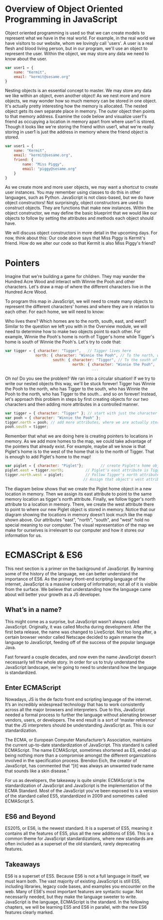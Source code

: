 # Overview of Object Oriented Programming in JavaScript

Object oriented programming is used so that we can create models to represent what we have in the real world. For example, in the real world we have visitors to our website, whom we lovingly call 'users'. A user is a real flesh and blood living person, but in our program, we'll use an object to represent the user. Within the object, we may store any data we need to know about the user.

```javascript 
var user1 = {
    name: "Kermit",
    email: "kermit@sesame.org"
}
```
Nesting objects is an essential concept to master. We may store any data we like within an object, even another object! As we nest more and more objects, we may wonder how so much memory can be stored in one object. It's actually pretty interesting how the memory is allocated. The nested object gets its own separate place in memory. The outer object then points to that memory address. Examine the code below and visualize user1's friend as occupying a location in memory apart from where user1 is stored. Though it looks like we're storing the friend within user1, what we're really storing in user1 is just the address in memory where the friend object is stored.

```javascript
var user1 = {
    name: "Kermit",
    email: "kermit@sesame.org",
    friend: {
        name: "Miss Piggy",
        email: "piggy@sesame.org"
    }
}
```

As we create more and more user objects, we may want a shortcut to create user instances. You may remember using classes to do this in other languages, such as Python. JavaScript is not class-based, but we do have object constructors! Not surprisingly, object constructors are used to construct objects. They are functions that make new instances. Within the object constructor, we may define the basic blueprint that we would like our objects to follow by setting the attributes and methods each object should have.

We will discuss object constructors in more detail in the upcoming days. For now, think about this: Our code above says that Miss Piggy is Kermit's friend. How do we alter our code so that Kermit is also Miss Piggy's friend?

# Pointers

Imagine that we're building a game for children. They may wander the Hundred Acre Wood and interact with Winnie the Pooh and other characters. Let's draw a map of where the different characters live in the Hundred Acre Wood.

To program this map in JavaScript, we will need to create many objects to represent the different characters' homes and where they are in relation to each other. For each home, we will need to know:

Who lives there?
 Which homes are to the north, south, east, and west?
 Similar to the question we left you with in the Overview module, we will need to determine how to make two objects point to each other. For example, Winnie the Pooh's home is north of Tigger's home while Tigger's home is south of Winnie the Pooh's. Let's try to code that:

 ```javascript 
 var tigger = { character: "Tigger",   // Tigger lives here
              north: { character: "Winnie the Pooh", // To the north, we have the home object of Winnie the Pooh
                      south: { character: "Tigger", // To the south of Pooh, we have the home object of Tigger
                               north: { character: "Winnie the Pooh",  // To the north of Tigger, we have the home ofcopy
                                        ...                            // Winnie the Pooh...  uh oh! We're stuck!
```

Oh no! Do you see the problem? We ran into a circular situation! If we try to write our nested objects this way, we'll be stuck forever! Tigger has Winnie the Pooh to the north, who has Tigger to the south, who has Winnie the Pooh to the north, who has Tigger to the south... and so on forever! Instead, let's approach this problem in steps by first creating objects for our two characters and then adding more attributes in a controlled manner.

```javascript
var tigger = { character: "Tigger" }; // start with just the character attribute
var pooh = { character: "Winnie the Pooh" };
tigger.north = pooh; // add more attributes, where we are actually storing the memory location for the other object
pooh.south = tigger;
```

Remember that what we are doing here is creating pointers to locations in memory.
As we add more homes to the map, we could take advantage of the pointers that already exist. For example, maybe all we know is that Piglet's home is to the west of the home that is to the north of Tigger. That is enough to add Piglet's home to the map! 

```javascript
var piglet = { character: "Piglet"};        // create Piglet's home object with just the character attribute
piglet.east = tigger.north;          // Piglet's east attribute is Tigger's north attribute, which is a memory address
tigger.north.west = piglet;          // Follow Tigger's north attribute to a location in memory
                                    // Assign that object's west attribute to piglet
```

The diagram below shows that we create the Piglet home object in a new location in memory. Then we assign its east attribute to point to the same memory location as tigger's north attribute. Finally, we follow tigger's north attribute to a location in memory. There, we create the west attribute there to point to where our new Piglet object is stored in memory. Notice that our diagram showing the locations in memory doesn't look much like the map shown above. Our attributes "east", "north", "south", and "west" hold no special meaning to our computer. The visual representation of the map we make for ourselves is irrelevant to our computer and how it stores our information for us.

# ECMASCript & ES6

This next section is a primer on the background of JavaScript. By learning some of the history of the language, we can better understand the importance of ES6. As the primary front-end scripting language of the internet, JavaScript is a massive iceberg of information; not all of it is visible from the surface. We believe that understanding how the language came about will better your growth as a JS developer.

## What’s in a name?
This might come as a surprise, but JavaScript wasn’t always called JavaScript. Originally, it was called Mocha during development. After the first beta release, the name was changed to LiveScript. Not too long after, a certain browser vendor called Netscape decided to again rename the language to JavaScript, feeding off of the success of the popular language Java.

Fast forward a couple decades, and now even the name JavaScript doesn’t necessarily tell the whole story. In order for us to truly understand the JavaScript landscape, we’re going to need to understand how the language is standardized.

## Enter ECMAScript
Nowadays, JS is the de facto front end scripting language of the internet. It’s an incredibly widespread technology that has to work consistently across all the major browsers and interpreters. Due to this, JavaScript needed a formal process to further the language without alienating browser vendors, users, or developers. The end result is a sort of ‘master reference’ that the JS interpreters should be understanding JavaScript as. This is our standardization.

The ECMA, or European Computer Manufacturer’s Association, maintains the current up-to-date standardization of JavaScript. This standard is called ECMAScript. The name ECMAScript, sometimes shortened as ES, ended up being nothing more than a compromise amongst the different organizations involved in the specification process. Brendon Eich, the creator of JavaScript, has commented that “[it] was always an unwanted trade name that sounds like a skin disease.”

For us as developers, the takeaway is quite simple: ECMAScript is the standardization of JavaScript and JavaScript is the implementation of the ECMA Standard. Most of the JavaScript you’ve been exposed to is a version of the standard called ES5, standardized in 2009 and sometimes called ECMAScript 5.

## ES6 and Beyond
ES2015, or ES6, is the newest standard. It is a superset of ES5, meaning it contains all the features of ES5, plus all the new additions of ES6. This is a common theme for JavaScript standardizations, where new standards are often included as a superset of the old standard, rarely deprecating features.

## Takeaways
ES6 is a superset of ES5. Because ES6 is not a full language in itself, we must learn both.
The vast majority of existing JavaScript is still ES5, including libraries, legacy code bases, and examples you encounter on the web.
Many of ES6's most important features are syntactic sugar. Not necessarily needed, but they make the language sweeter to write.
JavaScript is the language, ECMAScript is the standard.
In the following chapters, we will be learning ES5 and ES6 in parallel, with the new ES6 features clearly marked.